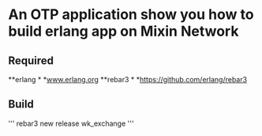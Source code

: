 # An OTP application show you how to build erlang app on Mixin Network

## Required

**erlang * *www.erlang.org
**rebar3 * *https://github.com/erlang/rebar3


## Build
'''
rebar3 new release wk_exchange
'''
    
